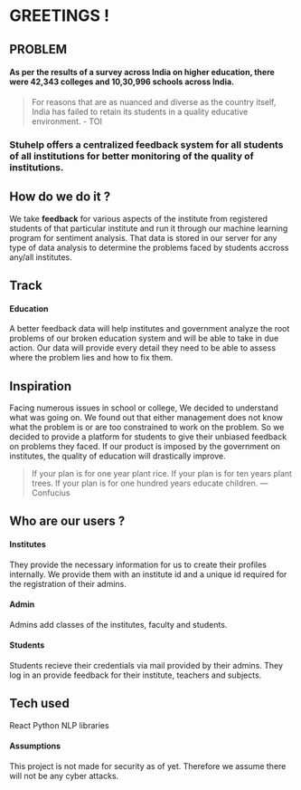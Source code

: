 # GREETINGS !

## PROBLEM
#### As per the results of a survey across India on higher education, there were 42,343 colleges and 10,30,996 schools across India.

> For reasons that are as nuanced and diverse as the country itself, India has failed to retain its students in a quality educative environment. - TOI

### Stuhelp offers a centralized feedback system for all students of all institutions for better monitoring of the quality of institutions.

## How do we do it ?

We take ****feedback**** for various aspects of the institute from registered students of that particular institute and run it through our machine learning program for sentiment analysis. 
That data is stored in our server for any type of data analysis to determine the problems faced by students accross any/all institutes.

## Track
#### Education
A better feedback data will help institutes and government analyze the root problems of our broken education system and will be able to take in due action. 
Our data will provide every detail they need to be able to assess where the problem lies and how to fix them.
## Inspiration
Facing numerous issues in school or college, We decided to understand what was going on. We found out that either management does not know what the problem is or are too constrained to work on the problem. So we decided to provide a platform for students to give their unbiased feedback on problems they faced. If our product is imposed by the government on institutes, the quality of education will drastically improve. 
> If your plan is for one year plant rice. If your plan is for ten years plant trees. If your plan is for one hundred years educate children.  ― Confucius 
## Who are our users ?
#### Institutes
They provide the necessary information for us to create their profiles internally.
We provide them with an institute id and a unique id required for the registration of their admins.
#### Admin
Admins add classes of the institutes, faculty and students. 
#### Students
Students recieve their credentials via mail provided by their admins. They log in an provide feedback for their institute, teachers and subjects.

## Tech used
React
Python
NLP libraries 

#### Assumptions
This project is not made for security as of yet. Therefore we assume there will not be any cyber attacks.

